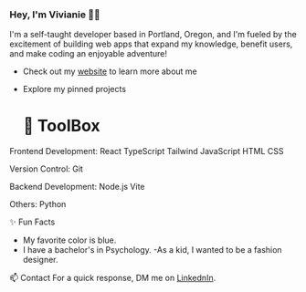 ### Hey, I'm Vivianie 👋🏾
I'm a self-taught developer based in Portland, Oregon, and I'm fueled by the excitement of building web apps that expand my knowledge, benefit users, and make coding an enjoyable adventure!

- Check out my [website](www.vivianieprice.com) to learn more about me
- Explore my pinned projects

  # 🧰 ToolBox 
Frontend Development: React TypeScript Tailwind JavaScript HTML CSS

Version Control: Git 

Backend Development: Node.js Vite

Others: Python 

✨ Fun Facts
- My favorite color is blue.
- I have a bachelor's in Psychology.
-As a kid, I wanted to be a fashion designer.

📫 Contact
For a quick response, DM me on [LinkednIn](https://www.linkedin.com/in/vivianie-price/).
